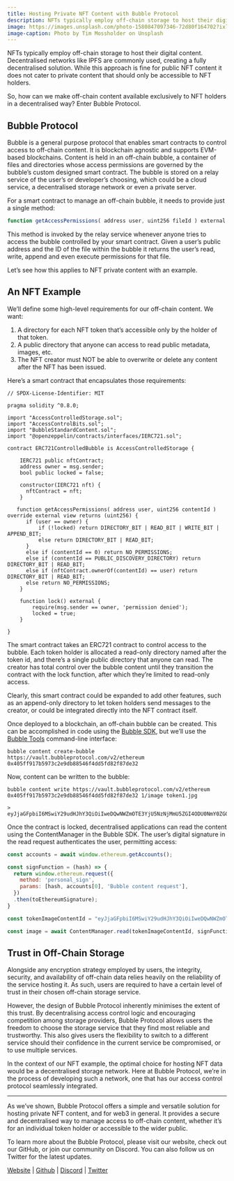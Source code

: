 ```yaml
---
title: Hosting Private NFT Content with Bubble Protocol
description: NFTs typically employ off-chain storage to host their digital content. Decentralised networks like IPFS are commonly used, creating a fully decentralised solution. While this approach is fine for public NFT content it does not cater to private content that should only be accessible to NFT holders.
image: https://images.unsplash.com/photo-1580847097346-72d80f164702?ixlib=rb-4.0.3&ixid=M3wxMjA3fDB8MHxwaG90by1wYWdlfHx8fGVufDB8fHx8fA%3D%3D&auto=format&fit=crop&w=1920&q=80
image-caption: Photo by Tim Mossholder on Unsplash
---
```

NFTs typically employ off-chain storage to host their digital content. Decentralised networks like IPFS are commonly used, creating a fully decentralised solution. While this approach is fine for public NFT content it does not cater to private content that should only be accessible to NFT holders.

So, how can we make off-chain content available exclusively to NFT holders in a decentralised way? Enter Bubble Protocol.

## Bubble Protocol

Bubble is a general purpose protocol that enables smart contracts to control access to off-chain content. It is blockchain agnostic and supports EVM-based blockchains. Content is held in an off-chain bubble, a container of files and directories whose access permissions are governed by the bubble’s custom designed smart contract. The bubble is stored on a relay service of the user’s or developer’s choosing, which could be a cloud service, a decentralised storage network or even a private server.

For a smart contract to manage an off-chain bubble, it needs to provide just a single method:

```javascript
function getAccessPermissions( address user, uint256 fileId ) external view returns (uint256);
```

This method is invoked by the relay service whenever anyone tries to access the bubble controlled by your smart contract. Given a user’s public address and the ID of the file within the bubble it returns the user’s read, write, append and even execute permissions for that file.

Let’s see how this applies to NFT private content with an example.

## An NFT Example

We’ll define some high-level requirements for our off-chain content. We want:

1. A directory for each NFT token that’s accessible only by the holder of that token.
2. A public directory that anyone can access to read public metadata, images, etc.
3. The NFT creator must NOT be able to overwrite or delete any content after the NFT has been issued.

Here’s a smart contract that encapsulates those requirements:

```solidity
// SPDX-License-Identifier: MIT

pragma solidity ^0.8.0;

import "AccessControlledStorage.sol";
import "AccessControlBits.sol";
import "BubbleStandardContent.sol";
import "@openzeppelin/contracts/interfaces/IERC721.sol";

contract ERC721ControlledBubble is AccessControlledStorage {

    IERC721 public nftContract;
    address owner = msg.sender;
    bool public locked = false;

    constructor(IERC721 nft) {
      nftContract = nft;
    }

   function getAccessPermissions( address user, uint256 contentId ) override external view returns (uint256) {
      if (user == owner) {
          if (!locked) return DIRECTORY_BIT | READ_BIT | WRITE_BIT | APPEND_BIT;
          else return DIRECTORY_BIT | READ_BIT;
      }
      else if (contentId == 0) return NO_PERMISSIONS;
      else if (contentId == PUBLIC_DISCOVERY_DIRECTORY) return DIRECTORY_BIT | READ_BIT;
      else if (nftContract.ownerOf(contentId) == user) return DIRECTORY_BIT | READ_BIT;
      else return NO_PERMISSIONS;
    }

    function lock() external {
        require(msg.sender == owner, 'permission denied');
        locked = true;
    }
    
}
```

The smart contract takes an ERC721 contract to control access to the bubble. Each token holder is allocated a read-only directory named after the token id, and there’s a single public directory that anyone can read. The creator has total control over the bubble content until they transition the contract with the lock function, after which they’re limited to read-only access.

Clearly, this smart contract could be expanded to add other features, such as an append-only directory to let token holders send messages to the creator, or could be integrated directly into the NFT contract itself.

Once deployed to a blockchain, an off-chain bubble can be created. This can be accomplished in code using the [Bubble SDK](https://github.com/Bubble-Protocol/bubble-sdk), but we’ll use the [Bubble Tools](https://github.com/Bubble-Protocol/bubble-tools) command-line interface:

```
bubble content create-bubble https://vault.bubbleprotocol.com/v2/ethereum 0x405ff917b5973c2e9db88546f4dd5fd82f87de32
```

Now, content can be written to the bubble:

```
bubble content write https://vault.bubbleprotocol.com/v2/ethereum 0x405ff917b5973c2e9db88546f4dd5fd82f87de32 1/image token1.jpg

> eyJjaGFpbiI6MSwiY29udHJhY3QiOiIweDQwNWZmOTE3YjU5NzNjMmU5ZGI4ODU0NmY0ZGQ1ZmQ4MmY4N2RlMzIiLCJwcm92aWRlciI6Imh0dHBzOi8vdmF1bHQuYnViYmxlcHJvdG9jb2wuY29tL3YyL2V0aGVyZXVtIiwiZmlsZSI6IjB4MDAwMDAwMDAwMDAwMDAwMDAwMDAwMDAwMDAwMDAwMDAwMDAwMDAwMDAwMDAwMDAwMDAwMDAwMDAwMDAwMDAwMS9pbWFnZSJ9
```

Once the contract is locked, decentralised applications can read the content using the ContentManager in the Bubble SDK. The user’s digital signature in the read request authenticates the user, permitting access:

```javascript
const accounts = await window.ethereum.getAccounts();

const signFunction = (hash) => {
  return window.ethereum.request({
    method: 'personal_sign',
    params: [hash, accounts[0], 'Bubble content request'],
  })
  .then(toEthereumSignature);
}

const tokenImageContentId = "eyJjaGFpbiI6MSwiY29udHJhY3QiOiIweDQwNWZmOTE3YjU5NzNjMmU5ZGI4ODU0NmY0ZGQ1ZmQ4MmY4N2RlMzIiLCJwcm92aWRlciI6Imh0dHBzOi8vdmF1bHQuYnViYmxlcHJvdG9jb2wuY29tL3YyL2V0aGVyZXVtIiwiZmlsZSI6IjB4MDAwMDAwMDAwMDAwMDAwMDAwMDAwMDAwMDAwMDAwMDAwMDAwMDAwMDAwMDAwMDAwMDAwMDAwMDAwMDAwMDAwMS9pbWFnZSJ9";

const image = await ContentManager.read(tokenImageContentId, signFunction);
```

## Trust in Off-Chain Storage

Alongside any encryption strategy employed by users, the integrity, security, and availability of off-chain data relies heavily on the reliability of the service hosting it. As such, users are required to have a certain level of trust in their chosen off-chain storage service.

However, the design of Bubble Protocol inherently minimises the extent of this trust. By decentralising access control logic and encouraging competition among storage providers, Bubble Protocol allows users the freedom to choose the storage service that they find most reliable and trustworthy. This also gives users the flexibility to switch to a different service should their confidence in the current service be compromised, or to use multiple services.

In the context of our NFT example, the optimal choice for hosting NFT data would be a decentralised storage network. Here at Bubble Protocol, we’re in the process of developing such a network, one that has our access control protocol seamlessly integrated.

***

As we’ve shown, Bubble Protocol offers a simple and versatile solution for hosting private NFT content, and for web3 in general. It provides a secure and decentralised way to manage access to off-chain content, whether it’s for an individual token holder or accessible to the wider public.

To learn more about the Bubble Protocol, please visit our website, check out our GitHub, or join our community on Discord. You can also follow us on Twitter for the latest updates.

[Website](https://bubbleprotocol.com) | [Github](https://github.com/bubble-protocol) | [Discord](https://discord.gg/sSnvK5C) | [Twitter](https://twitter.com/bubbleprotocol)